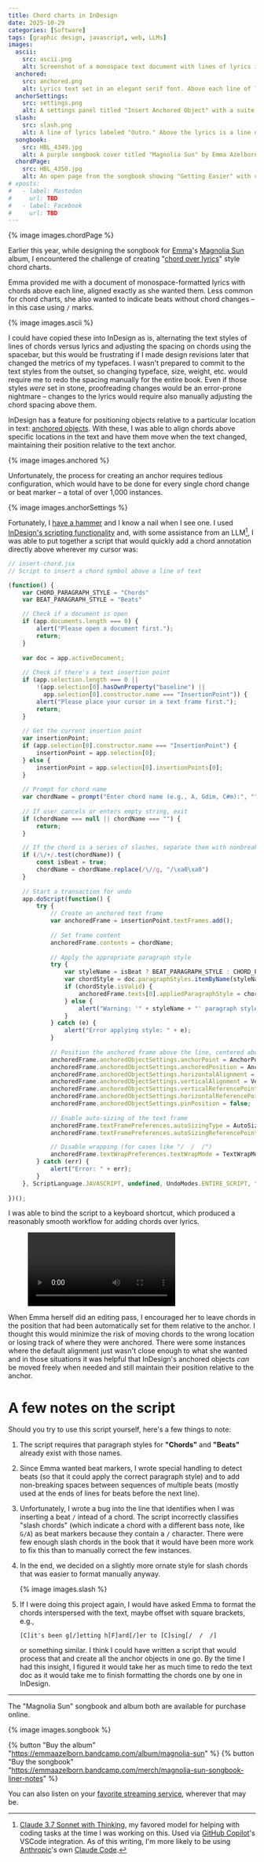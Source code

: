 ```yaml
---
title: Chord charts in InDesign
date: 2025-10-29
categories: [Software]
tags: [graphic design, javascript, web, LLMs]
images:
  ascii:
    src: ascii.png
    alt: Screenshot of a monospace text document with lines of lyrics interspersed with lines of chord symbols. The chord symbols are aligned above the word that corresponds to the moment of chord change.
  anchored:
    src: anchored.png
    alt: Lyrics text set in an elegant serif font. Above each line of lyrics is a line of chords in the same font, but bolder.
  anchorSettings:
    src: settings.png
    alt: A settings panel titled "Insert Anchored Object" with a suite of dropdowns, number inputs, and checkboxes to configure.
  slash:
    src: slash.png
    alt: A line of lyrics labeled "Outro." Above the lyrics is a line of chords, one of which is C/D where the C is raised above a diagonal slash and the D is lowered below it, like a fraction.
  songbook:
    src: HBL_4349.jpg
    alt: A purple songbook cover titled "Magnolia Sun" by Emma Azelborn, featuring a white magnolia flower illustration against a blue background with purple flowers.
  chordPage:
    src: HBL_4350.jpg
    alt: An open page from the songbook showing "Getting Easier" with chord symbols positioned above lyrics, demonstrating chord-over-lyrics formatting.
# xposts:
#   - label: Mastodon
#     url: TBD
#   - label: Facebook
#     url: TBD
---
```


{% image images.chordPage %}

Earlier this year, while designing the songbook for [Emma][]'s [Magnolia Sun][] album, I encountered the challenge of creating "[chord over lyrics][]" style chord charts.

[Emma]: https://emmaazelborn.com/
[Magnolia Sun]: https://distrokid.com/hyperfollow/emmaazelborn1/magnolia-sun
[chord over lyrics]: https://en.wikipedia.org/wiki/Chord_chart#Format:_Chords_over_lyrics_(ASCII)

Emma provided me with a document of monospace-formatted lyrics with chords above each line, aligned exactly as she wanted them. Less common for chord charts, she also wanted to indicate beats without chord changes – in this case using `/` marks.

{% image images.ascii %}

I could have copied these into InDesign as is, alternating the text styles of lines of chords versus lyrics and adjusting the spacing on chords using the spacebar, but this would be frustrating if I made design revisions later that changed the metrics of my typefaces. I wasn't prepared to commit to the text styles from the outset, so changing typeface, size, weight, etc. would require me to redo the spacing manually for the entire book. Even if those styles *were* set in stone, proofreading changes would be an error-prone nightmare – changes to the lyrics would require also manually adjusting the chord spacing above them.

InDesign has a feature for positioning objects relative to a particular location in text: [anchored objects][]. With these, I was able to align chords above specific locations in the text and have them move when the text changed, maintaining their position relative to the text anchor.

[anchored objects]: https://helpx.adobe.com/indesign/using/anchored-objects.html

{% image images.anchored %}

Unfortunately, the process for creating an anchor requires tedious configuration, which would have to be done for every single chord change or beat marker – a total of over 1,000 instances.

{% image images.anchorSettings %}

Fortunately, I [have a hammer][illustrator-post] and I know a nail when I see one. I used [InDesign's scripting functionality][indesign-scripting] and, with some assistance from an LLM[^1], I was able to put together a script that would quickly add a chord annotation directly above wherever my cursor was:

[illustrator-post]: /2025/01/changing-the-color-of-a-character-in-adobe-illustrator-with-scripting/
[indesign-scripting]: https://helpx.adobe.com/indesign/using/scripting.html

[^1]: [Claude 3.7 Sonnet with Thinking][claude], my favored model for helping with coding tasks at the time I was working on this. Used via [GitHub Copilot][]'s VSCode integration. As of this writing, I'm more likely to be using [Anthropic][]'s own [Claude Code][].

[claude]: https://www.anthropic.com/news/visible-extended-thinking
[GitHub Copilot]: https://github.com/features/copilot
[Anthropic]: https://www.anthropic.com/
[Claude Code]: https://www.claude.com/product/claude-code

```js
// insert-chord.jsx
// Script to insert a chord symbol above a line of text

(function() {
    var CHORD_PARAGRAPH_STYLE = "Chords"
    var BEAT_PARAGRAPH_STYLE = "Beats"

    // Check if a document is open
    if (app.documents.length === 0) {
        alert("Please open a document first.");
        return;
    }
    
    var doc = app.activeDocument;
    
    // Check if there's a text insertion point
    if (app.selection.length === 0 || 
        !(app.selection[0].hasOwnProperty("baseline") || 
          app.selection[0].constructor.name === "InsertionPoint")) {
        alert("Please place your cursor in a text frame first.");
        return;
    }
    
    // Get the current insertion point
    var insertionPoint;
    if (app.selection[0].constructor.name === "InsertionPoint") {
        insertionPoint = app.selection[0];
    } else {
        insertionPoint = app.selection[0].insertionPoints[0];
    }
    
    // Prompt for chord name
    var chordName = prompt("Enter chord name (e.g., A, Gdim, C#m):", "");
    
    // If user cancels or enters empty string, exit
    if (chordName === null || chordName === "") {
        return;
    }

    // If the chord is a series of slashes, separate them with nonbreaking spaces
    if (/\/+/.test(chordName)) {
        const isBeat = true;
        chordName = chordName.replace(/\//g, "/\xa0\xa0")
    }
    
    // Start a transaction for undo
    app.doScript(function() {
        try {            
            // Create an anchored text frame
            var anchoredFrame = insertionPoint.textFrames.add();
            
            // Set frame content
            anchoredFrame.contents = chordName;
            
            // Apply the appropriate paragraph style
            try {
                var styleName = isBeat ? BEAT_PARAGRAPH_STYLE : CHORD_PARAGRAPH_STYLE;
                var chordStyle = doc.paragraphStyles.itemByName(styleName);
                if (chordStyle.isValid) {
                    anchoredFrame.texts[0].appliedParagraphStyle = chordStyle;
                } else {
                    alert("Warning: '" + styleName + "' paragraph style not found. Using default style.");
                }
            } catch (e) {
                alert("Error applying style: " + e);
            }
            
            // Position the anchored frame above the line, centered above the anchor point
            anchoredFrame.anchoredObjectSettings.anchorPoint = AnchorPoint.BOTTOM_LEFT_ANCHOR;
            anchoredFrame.anchoredObjectSettings.anchoredPosition = AnchorPosition.ANCHORED;
            anchoredFrame.anchoredObjectSettings.horizontalAlignment = HorizontalAlignment.CENTER_ALIGN;
            anchoredFrame.anchoredObjectSettings.verticalAlignment = VerticalAlignment.BOTTOM_ALIGN;
            anchoredFrame.anchoredObjectSettings.verticalReferencePoint = VerticallyRelativeTo.TOP_OF_LEADING;
            anchoredFrame.anchoredObjectSettings.horizontalReferencePoint = AnchoredRelativeTo.ANCHOR_LOCATION;
            anchoredFrame.anchoredObjectSettings.pinPosition = false;
            
            // Enable auto-sizing of the text frame
            anchoredFrame.textFramePreferences.autoSizingType = AutoSizingTypeEnum.HEIGHT_AND_WIDTH;
            anchoredFrame.textFramePreferences.autoSizingReferencePoint = AutoSizingReferenceEnum.BOTTOM_CENTER_POINT;

            // Disable wrapping (for cases like "/  /  /")
            anchoredFrame.textWrapPreferences.textWrapMode = TextWrapModes.NONE
        } catch (err) {
            alert("Error: " + err);
        }
    }, ScriptLanguage.JAVASCRIPT, undefined, UndoModes.ENTIRE_SCRIPT, "Insert Chord");
    
})();
```

I was able to bind the script to a keyboard shortcut, which produced a reasonably smooth workflow for adding chords over lyrics.

<figure>
  <video src="/media/chord-charts-in-indesign/workflow.mov" autoplay controls />
</figure>

When Emma herself did an editing pass, I encouraged her to leave chords in the position that had been automatically set for them relative to the anchor. I thought this would minimize the risk of moving chords to the wrong location or losing track of where they were anchored. There were some instances where the default alignment just wasn't close enough to what she wanted and in those situations it was helpful that InDesign's anchored objects *can* be moved freely when needed and still maintain their position relative to the anchor.

# A few notes on the script

Should you try to use this script yourself, here's a few things to note:

1. The script requires that paragraph styles for **"Chords"** and **"Beats"** already exist with those names.

2. Since Emma wanted beat markers, I wrote special handling to detect beats (so that it could apply the correct paragraph style) and to add non-breaking spaces between sequences of multiple beats (mostly used at the ends of lines for beats before the next line).

3. Unfortunately, I wrote a bug into the line that identifies when I was inserting a beat `/` intead of a chord. The script incorrectly classifies "slash chords" (which indicate a chord with a different bass note, like `G/A`) as beat markers because they contain a `/` character. There were few enough slash chords in the book that it would have been more work to fix this than to manually correct the few instances.

4. In the end, we decided on a slightly more ornate style for slash chords that was easier to format manually anyway.

   {% image images.slash %}

5. If I were doing this project again, I would have asked Emma to format the chords interspersed with the text, maybe offset with square brackets, e.g.,

   ```
   [C]it's been g[/]etting h[F]ard[/]er to [C]sing[/  /  /]
   ```

   or something similar. I think I could have written a script that would process that and create all the anchor objects in one go. By the time I had this insight, I figured it would take her as much time to redo the text doc as it would take me to finish formatting the chords one by one in InDesign.

***

The "Magnolia Sun" songbook and album both are available for purchase online.

{% image images.songbook %}

{% button "Buy the album" "https://emmaazelborn.bandcamp.com/album/magnolia-sun" %} {% button "Buy the songbook" "https://emmaazelborn.bandcamp.com/merch/magnolia-sun-songbook-liner-notes" %}

You can also listen on your [favorite streaming service](https://album.link/b/1983118898), wherever that may be.
